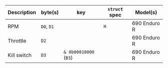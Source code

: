 | Description | byte(s)    | key                   | `struct` spec | Model(s)     |
|-------------|------------|-----------------------|---------------|--------------|
| RPM         | `D0`, `D1` |                       | `H`           | 690 Enduro R |
| Throttle    | `D2`       |                       |               | 690 Enduro R |
| Kill switch | `D3`       | `& 0b00010000` (`B3`) |               | 690 Enduro R |
